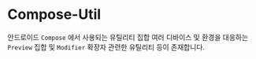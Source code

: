 # Compose-Util
안드로이드 `Compose` 에서 사용되는 유틸리티 집합
여러 디바이스 및 환경을 대응하는 `Preview` 집합 및 `Modifier` 확장자 관련한 유틸리티 등이 존재합니다.
